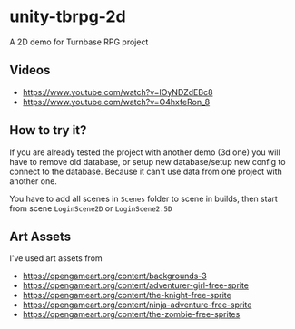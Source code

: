 # unity-tbrpg-2d
A 2D demo for Turnbase RPG project

## Videos

- https://www.youtube.com/watch?v=lOyNDZdEBc8
- https://www.youtube.com/watch?v=O4hxfeRon_8

## How to try it?

If you are already tested the project with another demo (3d one) you will have to remove old database, or setup new database/setup new config to connect to the database. Because it can't use data from one project with another one.

You have to add all scenes in `Scenes` folder to scene in builds, then start from scene `LoginScene2D` or `LoginScene2.5D`

## Art Assets

I've used art assets from
- https://opengameart.org/content/backgrounds-3
- https://opengameart.org/content/adventurer-girl-free-sprite
- https://opengameart.org/content/the-knight-free-sprite
- https://opengameart.org/content/ninja-adventure-free-sprite
- https://opengameart.org/content/the-zombie-free-sprites
